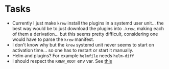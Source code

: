 # Tasks
* Currently I just make `krew` install the plugins in a systemd user unit... the best way would be to just download the plugins into `.krew`, making each of them a derivation... but this seems pretty difficult, considering one would have to parse the `krew` manifest.
* I don't know why but the `krew` systemd unit never seems to start on activation time... so one has to restart or start it manually.
* Helm and plugins? For example `helmfile` needs `helm-diff`
* I should respect the `KREW_ROOT` env var. See [this](https://krew.sigs.k8s.io/docs/user-guide/setup/install/)

